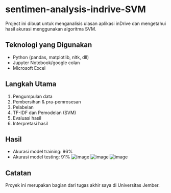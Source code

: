 # sentimen-analysis-indrive-SVM
Project ini dibuat untuk menganalisis ulasan aplikasi inDrive dan mengetahui hasil akurasi menggunakan algoritma SVM.

## Teknologi yang Digunakan
- Python (pandas, matplotlib, nltk, dll)
- Jupyter Notebook/google colan
- Microsoft Excel 

## Langkah Utama
1. Pengumpulan data
2. Pembersihan & pra-pemrosesan
3. Pelabelan
4. TF-IDF dan Pemodelan (SVM)
5. Evaluasi hasil
6. Interpretasi hasil

## Hasil
- Akurasi model training: 96%
- Akurasi model testing: 91%
![image](https://github.com/user-attachments/assets/f66b378a-5939-423a-b8ea-be06de2bae92)
![image](https://github.com/user-attachments/assets/71cd1d7f-3f83-4a60-82fb-123c82953ea3)
![image](https://github.com/user-attachments/assets/e044bcfa-93e6-498d-9784-b4eba3737ac0)

## Catatan
Proyek ini merupakan bagian dari tugas akhir saya di Universitas Jember.

